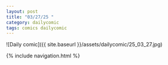 ```yaml
---
layout: post
title: "03/27/25 "
category: dailycomic
tags: comics dailycomic
---
```

![Daily comic]({{ site.baseurl }}/assets/dailycomic/25_03_27.jpg)

{% include navigation.html %}

